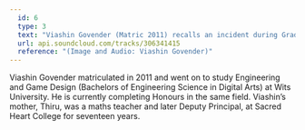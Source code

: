 ```yaml
---
  id: 6
  type: 3
  text: "Viashin Govender (Matric 2011) recalls an incident during Grade 1. Pictured above with his parents, sibling and Mandela as described in his audio."
  url: api.soundcloud.com/tracks/306341415
  reference: "(Image and Audio: Viashin Govender)"
---
```

Viashin Govender matriculated in 2011 and went on to study Engineering and Game Design (Bachelors of Engineering Science in Digital Arts) at Wits University. He is currently completing Honours in the same field. Viashin’s mother, Thiru, was a maths teacher and later Deputy Principal, at Sacred Heart College for seventeen years.
